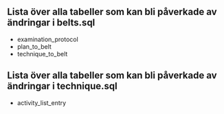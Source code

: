 ## Lista över alla tabeller som kan bli påverkade av ändringar i belts.sql
- examination_protocol
- plan_to_belt
- technique_to_belt

## Lista över alla tabeller som kan bli påverkade av ändringar i technique.sql
- activity_list_entry 
